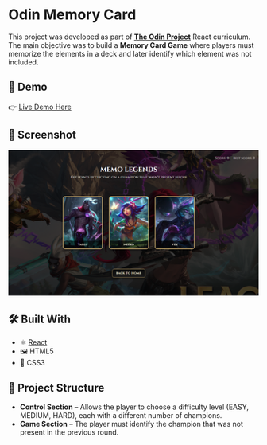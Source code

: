# Odin Memory Card

This project was developed as part of **[The Odin Project](https://www.theodinproject.com/)** React curriculum.  
The main objective was to build a **Memory Card Game** where players must memorize the elements in a deck and later identify which element was not included.

## 🚀 Demo

👉 [Live Demo Here](https://odin-memory-card-cyan.vercel.app/)

## 📸 Screenshot

![alt text](image.png)

## 🛠️ Built With

- ⚛️ [React](https://reactjs.org/)
- 🖼️ HTML5
- 🎨 CSS3

## 📂 Project Structure

- **Control Section** – Allows the player to choose a difficulty level (EASY, MEDIUM, HARD), each with a different number of champions.
- **Game Section** – The player must identify the champion that was not present in the previous round.
